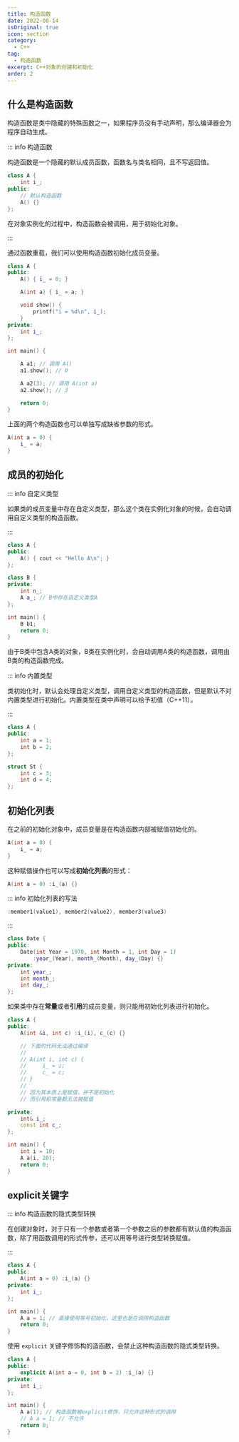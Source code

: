 ```yaml
---
title: 构造函数
date: 2022-08-14
isOriginal: true
icon: section
category:
  - C++
tag:
  - 构造函数
excerpt: C++对象的创建和初始化
order: 2
---
```


## 什么是构造函数

构造函数是类中隐藏的特殊函数之一，如果程序员没有手动声明，那么编译器会为程序自动生成。

::: info 构造函数

构造函数是一个隐藏的默认成员函数，函数名与类名相同，且不写返回值。

~~~cpp
class A {
    int i_;
public:
    // 默认构造函数
    A() {}
};
~~~

在对象实例化的过程中，构造函数会被调用，用于初始化对象。

:::

通过函数重载，我们可以使用构造函数初始化成员变量。

~~~cpp
class A {
public:
    A() { i_ = 0; }

    A(int a) { i_ = a; }

    void show() {
        printf("i = %d\n", i_);
    }
private:
    int i_;
};

int main() {

    A a1; // 调用 A()
    a1.show(); // 0

    A a2(3); // 调用 A(int a)
    a2.show(); // 3

    return 0;
}
~~~

上面的两个构造函数也可以单独写成缺省参数的形式。

~~~cpp
A(int a = 0) {
    i_ = a;
}
~~~

## 成员的初始化

::: info 自定义类型

如果类的成员变量中存在自定义类型，那么这个类在实例化对象的时候，会自动调用自定义类型的构造函数。

:::

~~~cpp
class A {
public:
    A() { cout << "Hello A\n"; }
};

class B {
private:
    int n_;
    A a_; // B中存在自定义类型A
};

int main() {
    B b1;
    return 0;
}
~~~

由于B类中包含A类的对象，B类在实例化时，会自动调用A类的构造函数，调用由B类的构造函数完成。

::: info 内置类型

类初始化时，默认会处理自定义类型，调用自定义类型的构造函数，但是默认不对内置类型进行初始化。内置类型在类中声明可以给予初值（C++11）。

:::

~~~cpp
class A {
public:
    int a = 1;
    int b = 2;
};

struct St {
    int c = 3;
    int d = 4;
};
~~~

## 初始化列表

在之前的初始化对象中，成员变量是在构造函数内部被赋值初始化的。

~~~c
A(int a = 0) {
    i_ = a;
}
~~~

这种赋值操作也可以写成**初始化列表**的形式：

~~~c
A(int a = 0) :i_(a) {}
~~~

::: info 初始化列表的写法

~~~cpp
:member1(value1), member2(value2), member3(value3)
~~~

:::

~~~cpp
class Date {
public:
    Date(int Year = 1970, int Month = 1, int Day = 1)
        :year_(Year), month_(Month), day_(Day) {}
private:
    int year_;
    int month_;
    int day_;
};
~~~

如果类中存在**常量**或者**引用**的成员变量，则只能用初始化列表进行初始化。

~~~cpp
class A {
public:
    A(int &i, int c) :i_(i), c_(c) {}

    // 下面的代码无法通过编译
    //
    // A(int i, int c) {
    //     i_ = i;
    //     c_ = c;
    // }
    //
    // 因为其本质上是赋值，并不是初始化
    // 而引用和常量都无法被赋值

private:
    int& i_;
    const int c_;
};

int main() {
    int i = 10;
    A a(i, 20);
    return 0;
}
~~~

## explicit关键字

::: info 构造函数的隐式类型转换

在创建对象时，对于只有一个参数或者第一个参数之后的参数都有默认值的构造函数，除了用函数调用的形式传参，还可以用等号进行类型转换赋值。

:::

~~~cpp
class A {
public:
    A(int a = 0) :i_(a) {}
private:
    int i_;
};

int main() {
    A a = 1; // 直接使用等号初始化，这里也是在调用构造函数
    return 0;
}
~~~

使用 `explicit` 关键字修饰构的造函数，会禁止这种构造函数的隐式类型转换。

~~~cpp
class A {
public:
    explicit A(int a = 0, int b = 2) :i_(a) {}
private:
    int i_;
};

int main() {
    A a(1); // 构造函数被explicit修饰，只允许这种形式的调用
    // A a = 1; // 不允许
    return 0;
}
~~~
